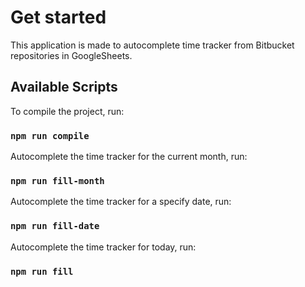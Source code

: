 # Get started

This application is made to autocomplete time tracker from Bitbucket repositories in GoogleSheets.

## Available Scripts

To compile the project, run:

### `npm run compile`

Autocomplete the time tracker for the current month, run:

### `npm run fill-month`

Autocomplete the time tracker for a specify date, run:

### `npm run fill-date`

Autocomplete the time tracker for today, run:

### `npm run fill`
